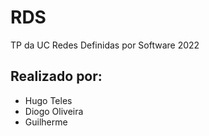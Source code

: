 # RDS
 TP da UC Redes Definidas por Software 2022

## Realizado por:
- Hugo Teles
- Diogo Oliveira
- Guilherme 
